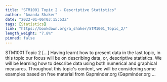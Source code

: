 ```yaml
---
title: "STM1001 Topic 2 - Descriptive Statistics"
author: "Amanda Shaker"
date: "2022-01-06T03:15:53Z"
tags: [Statistics]
link: "https://bookdown.org/a_shaker/STM1001_Topic_2/"
length_weight: "7.8%"
pinned: false
---
```


STM1001 Topic 2 [...] Having learnt how to present data in the last topic, in this topic our focus will be on describing data, or, descriptive statistics. We will be learning how to describe data using both numerical and graphical measures. Throughout this topic's content, we will be considering some examples based on free material from Gapminder.org (Gapminder.org ...
